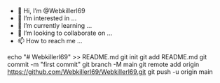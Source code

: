 - 👋 Hi, I’m @Webkillerl69
- 👀 I’m interested in ...
- 🌱 I’m currently learning ...
- 💞️ I’m looking to collaborate on ...
- 📫 How to reach me ...

<!---
Webkillerl69/Webkillerl69 is a ✨ special ✨ repository because its `README.md` (this file) appears on your GitHub profile.
You can click the Preview link to take a look at your changes.
--->
echo "# Webkillerl69" >> README.md
git init
git add README.md
git commit -m "first commit"
git branch -M main
git remote add origin https://github.com/Webkillerl69/Webkillerl69.git
git push -u origin main
